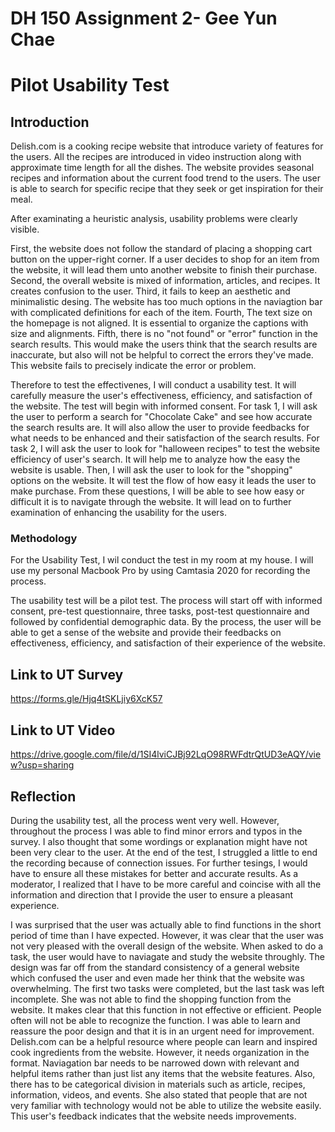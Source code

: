 # DH 150 Assignment 2- Gee Yun Chae

# Pilot Usability Test

## Introduction

Delish.com is a cooking recipe website that introduce variety of features for the users. All the recipes are introduced in video instruction along with approximate time length for all the dishes. The website provides seasonal recipes and information about the current food trend to the users. The user is able to search for specific recipe that they seek or get inspiration for their meal.

After examinating a heuristic analysis, usability problems were clearly visible.

First, the website does not follow the standard of placing a shopping cart button on the upper-right corner. If a user decides to shop for an item from the website, it will lead them unto another website to finish their purchase.
Second, the overall website is mixed of information, articles, and recipes. It creates confusion to the user.
Third, it fails to keep an aesthetic and minimalistic desing. The website has too much options in the naviagtion bar with complicated definitions for each of the item. 
Fourth, The text size on the homepage is not aligned. It is essential to organize the captions with size and alignments. 
Fifth, there is no "not found" or "error" function in the search results. This would make the users think that the search results are inaccurate, but also will not be helpful to correct the errors they've made. This website fails to precisely indicate the error or problem.

Therefore to test the effectivenes, I will conduct a usability test. It will carefully measure the user's effectiveness, efficiency, and satisfaction of the website. The test will begin with informed consent. For task 1, I will ask the user to perform a search for "Chocolate Cake" and see how accurate the search results are. It will also allow the user to provide feedbacks for what needs to be enhanced and their satisfaction of the search results. For task 2, I will ask the user to look for "halloween recipes" to test the website efficiency of user's search. It will help me to analyze how the easy the website is usable. Then, I will ask the user to look for the "shopping" options on the website. It will test the flow of how easy it leads the user to make purchase. From these questions, I will be able to see how easy or difficult it is to navigate through the website. It will lead on to further examination of enhancing the usability for the users.


### Methodology

For the Usability Test, I wil conduct the test in my room at my house. 
I will use my personal Macbook Pro by using Camtasia 2020 for recording the process. 

The usability test will be a pilot test. The process will start off with informed consent, pre-test questionnaire, three tasks, post-test questionnaire and followed by confidential demographic data. By the process, the user will be able to get a sense of the website and provide their feedbacks on effectiveness, efficiency, and satisfaction of their experience of the website. 


## Link to UT Survey

https://forms.gle/Hjq4tSKLjiy6XcK57


## Link to UT Video

https://drive.google.com/file/d/1SI4lviCJBj92LqO98RWFdtrQtUD3eAQY/view?usp=sharing



## Reflection

During the usability test, all the process went very well. However, throughout the process I was able to find minor errors and typos in the survey. I also thought that some wordings or explanation might have not been very clear to the user. At the end of the test, I struggled a little to end the recording because of connection issues. For further tesings, I would have to ensure all these mistakes for better and accurate results. As a moderator, I realized that I have to be more careful and coincise with all the information and direction that I provide the user to ensure a pleasant experience. 

I was surprised that the user was actually able to find functions in the short period of time than I have expected. However, it was clear that the user was not very pleased with the overall design of the website. When asked to do a task, the user would have to naviagate and study the website throughly. The design was far off from the standard consistency of a general website which confused the user and even made her think that the website was overwhelming. The first two tasks were completed, but the last task was left incomplete. She was not able to find the shopping function from the website. It makes clear that this function in not effective or efficient. People often will not be able to recognize the function. I was able to learn and reassure the poor design and that it is in an urgent need for improvement. Delish.com can be a helpful resource where people can learn and inspired cook ingredients from the website. However, it needs organization in the format. Naviagation bar needs to be narrowed down with relevant and helpful items rather than just list any items that the website features. Also, there has to be categorical division in materials such as article, recipes, information, videos, and events. She also stated that people that are not very familiar with technology would not be able to utilize the website easily. This user's feedback indicates that the website needs improvements.


